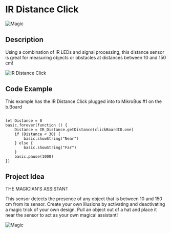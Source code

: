 # IR Distance Click

![Magic](https://github.com/Brilliant-Labs/bboard-tuts/blob/master/ir-distance/IRpic.png?raw=true "A magician's assistant")

## Description

Using a combination of IR LEDs
and signal processing, this
distance sensor is great for
measuring objects or obstacles at 
distances between 10 and 150 cm!

![IR Distance Click](https://github.com/Brilliant-Labs/bboard-tuts/blob/master/ir-distance/ir-distance-click.jpg?raw=true "IR DISTANCE Click")

## Code Example

This example has the IR Distance Click plugged into to MikroBus #1 on the b.Board

```blocks

let Distance = 0
basic.forever(function () {
    Distance = IR_Distance.getDistance(clickBoardID.one)
    if (Distance < 30) {
        basic.showString("Near")
    } else {
        basic.showString("Far")
    }
    basic.pause(1000)
})
```

## Project Idea

THE MAGICIAN'S ASSISTANT

This sensor detects the presence of any object that is between 10 and 150 cm from its sensor. Create your own illusions by activating and deactivating a magic trick of your own design. Pull an object out of a hat and place it near the sensor to act as your own magical assistant! 

![Magic](https://github.com/Brilliant-Labs/bboard-tuts/blob/master/ir-distance/magicianGif.gif?raw=true "A magician's assistant")

